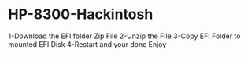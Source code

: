 # HP-8300-Hackintosh
1-Download the EFI folder Zip File
2-Unzip the File 
3-Copy EFI Folder to mounted EFI Disk
4-Restart and your done Enjoy 
